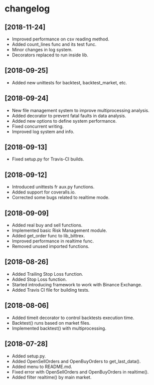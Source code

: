 # changelog

## [2018-11-24]

* Improved performance on csv reading method.
* Added count_lines func and its test func.
* Minor changes in log system.
* Decorators replaced to run inside lib.

## [2018-09-25]

* Added new unittests for backtest, backtest_market, etc.

## [2018-09-24]

* New file management system to improve multiprocessing analysis.
* Added decorator to prevent fatal faults in data analysis.
* Added new options to define system performance.
* Fixed concurrent writing.
* Improved log system and info.

## [2018-09-13]

* Fixed setup.py for Travis-CI builds.

## [2018-09-12]

* Introduced unittests fr aux.py functions.
* Added support for coveralls.io.
* Corrected some bugs related to realtime mode.

## [2018-09-09]

* Added real buy and sell functions.
* Implemented basic Risk Management module.
* Added get_order func to lib_bittrex.
* Improved performance in realtime func.
* Removed unused imported functions.

## [2018-08-26]

* Added Trailing Stop Loss function.
* Added Stop Loss function.
* Started introducing framework to work with Binance Exchange.
* Added Travis CI file for building tests.

## [2018-08-06]

* Added timeit decorator to control backtests execution time.
* Backtest() runs based on market files.
* Implemented backtest() with multiprocessing.

## [2018-07-28]

* Added setup.py.
* Added OpenSellOrders and OpenBuyOrders to get_last_data().
* Added menu to README.md.
* Fixed error with OpenSellOrders and OpenBuyOrders in realtime().
* Added filter realtime() by main market.
